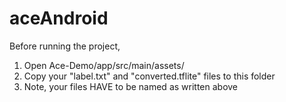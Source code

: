 # aceAndroid

Before running the project, 

1. Open Ace-Demo/app/src/main/assets/
2. Copy your "label.txt" and "converted.tflite" files to this folder
3. Note, your files HAVE to be named as written above
